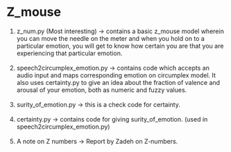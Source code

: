 # Z_mouse
1. z_num.py (Most interesting) -> contains a basic z_mouse model wherein you can move the needle on the meter and when you hold on to a particular emotion, you will get to know how certain you are that you are experiencing that particular emotion.<br><br>
2. speech2circumplex_emotion.py -> contains code which accepts an audio input and maps corresponding emotion on circumplex model. It also uses certainty.py to give an idea about the fraction of valence and arousal of your emotion, both as numeric and fuzzy values.<br><br>
3. surity_of_emotion.py -> this is a check code for certainty.<br><br>
4. certainty.py -> contains code for giving surity_of_emotion. (used in speech2circumplex_emotion.py)<br><br>
5. A note on Z numbers -> Report by Zadeh on Z-numbers.<br>
